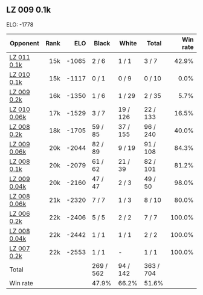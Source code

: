 ## LZ 009 0.1k ##

ELO: -1778

Opponent | Rank | ELO | Black | White | Total | Win rate
---------|-----:|----:|-------|-------|-------|-------:
[LZ 011 0.1k](LZ%20011%200.1k.md) | 15k | -1065 | 2 / 6 | 1 / 1 | 3 / 7 | 42.9%
[LZ 010 0.1k](LZ%20010%200.1k.md) | 15k | -1117 | 0 / 1 | 0 / 9 | 0 / 10 | 0.0%
[LZ 009 0.2k](LZ%20009%200.2k.md) | 16k | -1350 | 1 / 6 | 1 / 29 | 2 / 35 | 5.7%
[LZ 010 0.06k](LZ%20010%200.06k.md) | 17k | -1529 | 3 / 7 | 19 / 126 | 22 / 133 | 16.5%
[LZ 008 0.2k](LZ%20008%200.2k.md) | 18k | -1705 | 59 / 85 | 37 / 155 | 96 / 240 | 40.0%
[LZ 009 0.06k](LZ%20009%200.06k.md) | 20k | -2044 | 82 / 89 | 9 / 19 | 91 / 108 | 84.3%
[LZ 008 0.1k](LZ%20008%200.1k.md) | 20k | -2079 | 61 / 62 | 21 / 39 | 82 / 101 | 81.2%
[LZ 009 0.04k](LZ%20009%200.04k.md) | 20k | -2160 | 47 / 47 | 2 / 3 | 49 / 50 | 98.0%
[LZ 008 0.06k](LZ%20008%200.06k.md) | 21k | -2320 | 7 / 7 | 1 / 3 | 8 / 10 | 80.0%
[LZ 006 0.2k](LZ%20006%200.2k.md) | 22k | -2406 | 5 / 5 | 2 / 2 | 7 / 7 | 100.0%
[LZ 008 0.04k](LZ%20008%200.04k.md) | 22k | -2442 | 1 / 1 | 1 / 1 | 2 / 2 | 100.0%
[LZ 007 0.2k](LZ%20007%200.2k.md) | 22k | -2553 | 1 / 1 | - | 1 / 1 | 100.0%
Total | | | 269 / 562 | 94 / 142 | 363 / 704 | 
Win rate| | | 47.9% | 66.2% | 51.6% | 
